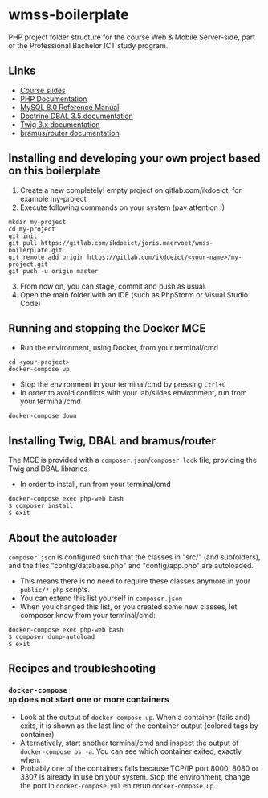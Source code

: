 # wmss-boilerplate
PHP project folder structure for the course Web &amp; Mobile Server-side, part of the Professional Bachelor ICT study program.

## Links

* [Course slides](https://intern.ikdoeict.be/apps/leercentrum/courses/wmss-course-materials/)
* [PHP Documentation](https://www.php.net/docs.php)
* [MySQL 8.0 Reference Manual](https://dev.mysql.com/doc/refman/8.0/en/)
* [Doctrine DBAL 3.5 documentation](https://www.doctrine-project.org/projects/doctrine-dbal/en/current/index.html)
* [Twig 3.x documentation](https://twig.symfony.com/doc/3.x/)
* [bramus/router documentation](https://github.com/bramus/router)

## Installing and developing your own project based on this boilerplate

1. Create a new completely! empty project on gitlab.com/ikdoeict, for example my-project
2. Execute following commands on your system (pay attention !)
```shell
mkdir my-project
cd my-project
git init
git pull https://gitlab.com/ikdoeict/joris.maervoet/wmss-boilerplate.git
git remote add origin https://gitlab.com/ikdoeict/<your-name>/my-project.git
git push -u origin master
```
3. From now on, you can stage, commit and push as usual.
4. Open the main folder with an IDE (such as PhpStorm or Visual Studio Code)

## Running and stopping the Docker MCE

* Run the environment, using Docker, from your terminal/cmd
```shell
cd <your-project>
docker-compose up
```
* Stop the environment in your terminal/cmd by pressing <code>Ctrl+C</code>
* In order to avoid conflicts with your lab/slides environment, run from your terminal/cmd
```shell
docker-compose down
```

## Installing Twig, DBAL and bramus/router

The MCE is provided with a `composer.json`/`composer.lock` file, providing the Twig and DBAL libraries
* In order to install, run from your terminal/cmd
```shell
docker-compose exec php-web bash
$ composer install
$ exit
```

## About the autoloader

`composer.json` is configured such that the classes in "src/" (and subfolders), and the files "config/database.php" and "config/app.php" are autoloaded.
* This means there is no need to require these classes anymore in your `public/*.php` scripts.
* You can extend this list yourself in `composer.json`
* When you changed this list, or you created some new classes, let composer know from your terminal/cmd:
```shell
docker-compose exec php-web bash
$ composer dump-autoload
$ exit
```

## Recipes and troubleshooting

### <code>docker-compose up</code> does not start one or more containers
* Look at the output of <code>docker-compose up</code>. When a container (fails and) exits, it is shown as the last line of the container output (colored tags by container)
* Alternatively, start another terminal/cmd and inspect the output of <code>docker-compose ps -a</code>. You can see which container exited, exactly when.
* Probably one of the containers fails because TCP/IP port 8000, 8080 or 3307 is already in use on your system. Stop the environment, change the port in <code>docker-compose.yml</code> en rerun <code>docker-compose up</code>.


